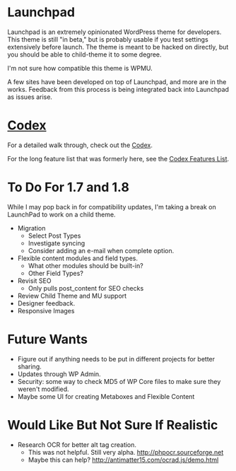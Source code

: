 Launchpad
=========

Launchpad is an extremely opinionated WordPress theme for developers.  This theme is still "in beta," but is probably usable if you test settings extensively before launch.  The theme is meant to be hacked on directly, but you should be able to child-theme it to some degree.  

I'm not sure how compatible this theme is WPMU.

A few sites have been developed on top of Launchpad, and more are in the works.  Feedback from this process is being integrated back into Launchpad as issues arise.

[Codex](_codex/index.md)
========================

For a detailed walk through, check out the [Codex](_codex/index.md).

For the long feature list that was formerly here, see the [Codex Features List](_codex/features.md).

To Do For 1.7 and 1.8
=====================

While I may pop back in for compatibility updates, I'm taking a break on LaunchPad to work on a child theme.

* Migration
  * Select Post Types
  * Investigate syncing
  * Consider adding an e-mail when complete option.
* Flexible content modules and field types.
  * What other modules should be built-in?
  * Other Field Types?
* Revisit SEO
  * Only pulls post_content for SEO checks
* Review Child Theme and MU support
* Designer feedback.
* Responsive Images

Future Wants
============

* Figure out if anything needs to be put in different projects for better sharing.
* Updates through WP Admin.
* Security: some way to check MD5 of WP Core files to make sure they weren't modified.
* Maybe some UI for creating Metaboxes and Flexible Content

Would Like But Not Sure If Realistic
====================================

* Research OCR for better alt tag creation.
	* This was not helpful. Still very alpha. http://phpocr.sourceforge.net
	* Maybe this can help? http://antimatter15.com/ocrad.js/demo.html
